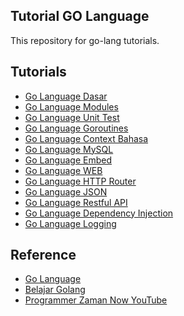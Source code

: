 ## Tutorial GO Language
This repository for go-lang tutorials.

## Tutorials
- [Go Language Dasar](https://github.com/gusrylmubarok/learn-go-lang-demo/tree/main/go-basic)
- [Go Language Modules](https://github.com/gusrylmubarok/learn-go-lang-demo/tree/main/go-modules)
- [Go Language Unit Test](https://github.com/gusrylmubarok/learn-go-lang-demo/tree/main/go-unit-test)
- [Go Language Goroutines]()
- [Go Language Context Bahasa]()
- [Go Language MySQL]()
- [Go Language Embed]()
- [Go Language WEB]()
- [Go Language HTTP Router]()
- [Go Language JSON]()
- [Go Language Restful API]()
- [Go Language Dependency Injection]()
- [Go Language Logging]()

## Reference
- [Go Language](https://go.dev/doc/)
- [Belajar Golang](https://dasarpemrogramangolang.novalagung.com/1-berkenalan-dengan-golang.html)
- [Programmer Zaman Now YouTube](https://www.youtube.com/playlist?list=PL-CtdCApEFH-0i9dzMzLw6FKVrFWv3QvQ) 
